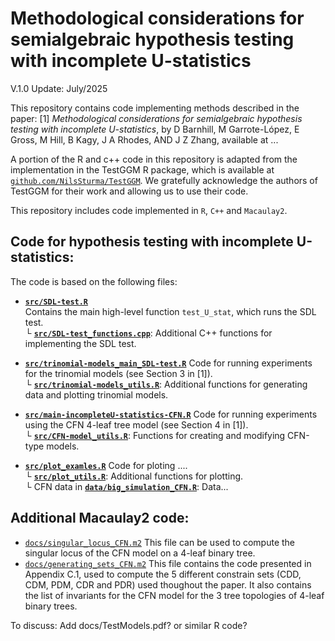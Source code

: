 # Methodological considerations for semialgebraic hypothesis testing with incomplete U-statistics

V.1.0 Update: July/2025

This repository contains code implementing methods described in the paper:
[1] _Methodological considerations for semialgebraic hypothesis testing with incomplete U-statistics_, by D Barnhill, M Garrote-López, E Gross, M Hill,
B Kagy, J A Rhodes, AND J Z Zhang, available at ...

A portion of the R and c++ code in this repository is adapted from the implementation in the TestGGM R package, which is available at [`github.com/NilsSturma/TestGGM`](https://github.com/NilsSturma/TestGGM). We gratefully acknowledge the authors of TestGGM for their work and allowing us to use their code.

This repository includes code implemented in `R`, `C++` and `Macaulay2`.


## Code for hypothesis testing with incomplete U-statistics:
The code is based on the following files:

- **[`src/SDL-test.R`](src/SDL-test.R)**  
  Contains the main high-level function `test_U_stat`, which runs the SDL test.  
  └ **[`src/SDL-test_functions.cpp`](src/SDL-test_functions.cpp)**: Additional C++ functions for implementing the SDL test.

- **[`src/trinomial-models_main_SDL-test.R`](src/trinomial-models_main_SDL-test.R)** Code for running experiments for the trinomial models (see Section 3 in [1]).  
  └ **[`src/trinomial-models_utils.R`](src/trinomial-models_utils.R)**: Additional functions for generating data and plotting trinomial models.  

- **[`src/main-incompleteU-statistics-CFN.R`](src/run-CFN-experiment.R)**
  Code for running experiments using the CFN 4-leaf tree model (see Section 4 in [1]).  
  └ **[`src/CFN-model_utils.R`](src/CFN-model_utils.R)**: Functions for creating and modifying CFN-type models.

- **[`src/plot_examles.R`](src/run-CFN-experiment.R)** 
  Code for ploting ....  
  └ **[`src/plot_utils.R`](src/CFN-model_utils.R)**: Additional functions for plotting.  
  └ CFN data in **[`data/big_simulation_CFN.R`](data/big_simulation_CFN)**: Data...


## Additional Macaulay2 code:
* [`docs/singular_locus_CFN.m2`](docs/singular_locus_CFN.m2) This file can be used to compute the singular locus of the CFN model on a 4-leaf binary tree.
* [`docs/generating_sets_CFN.m2`](docs/generating_sets_CFN.m2) This file contains the code presented in Appendix C.1, used to compute the 5 different constrain sets (CDD, CDM, PDM, CDR and PDR) used thoughout the paper. It also contains the list of invariants for the CFN model for the 3 tree topologies of 4-leaf binary trees.


To discuss: Add docs/TestModels.pdf? or similar R code?


